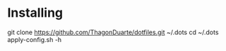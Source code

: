 # Installing 
git clone https://github.com/ThagonDuarte/dotfiles.git ~/.dots
cd ~/.dots 
apply-config.sh -h
